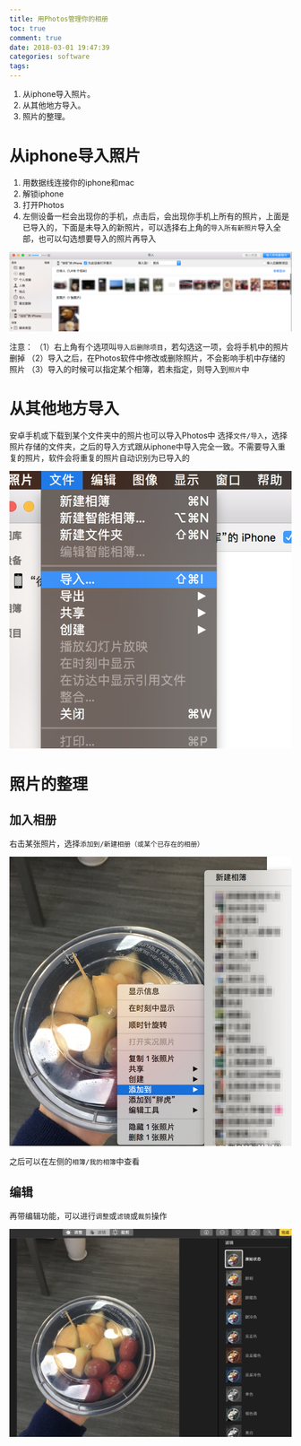 ```yaml
---
title: 用Photos管理你的相册
toc: true
comment: true
date: 2018-03-01 19:47:39
categories: software
tags: 
---
```



1. 从iphone导入照片。
2. 从其他地方导入。
3. 照片的整理。


<!--more-->

# 从iphone导入照片

1. 用数据线连接你的iphone和mac
2. 解锁iphone
3. 打开Photos
4. 左侧设备一栏会出现你的手机，点击后，会出现你手机上所有的照片，上面是已导入的，下面是未导入的新照片，可以选择右上角的`导入所有新照片`导入全部，也可以勾选想要导入的照片再导入

![20180301151990498860725.png](how-to-manage-your-photos-with-Photos/20180301151990498860725.png)

注意：
（1）右上角有个选项叫`导入后删除项目`，若勾选这一项，会将手机中的照片删掉
（2）导入之后，在Photos软件中修改或删除照片，不会影响手机中存储的照片
（3）导入的时候可以指定某个相簿，若未指定，则导入到`照片`中

# 从其他地方导入

安卓手机或下载到某个文件夹中的照片也可以导入Photos中
选择`文件/导入`，选择照片存储的文件夹，之后的导入方式跟从iphone中导入完全一致。不需要导入重复的照片，软件会将重复的照片自动识别为已导入的

![20180301151990534676408.png](how-to-manage-your-photos-with-Photos/20180301151990534676408.png)

# 照片的整理

## 加入相册

右击某张照片，选择`添加到/新建相册（或某个已存在的相册）`

![20180301151990548766014.png](how-to-manage-your-photos-with-Photos/20180301151990548766014.png)

之后可以在左侧的`相簿/我的相簿`中查看

## 编辑
再带编辑功能，可以进行`调整`或`滤镜`或`裁剪`操作

![20180301151990563728227.png](how-to-manage-your-photos-with-Photos/20180301151990563728227.png)
